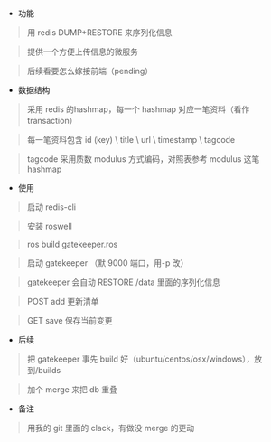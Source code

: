 * 功能

> 用 redis DUMP+RESTORE 来序列化信息

> 提供一个方便上传信息的微服务

> 后续看要怎么嫁接前端（pending）

* 数据结构

> 采用 redis 的hashmap，每一个 hashmap 对应一笔资料（看作 transaction）

> 每一笔资料包含 id (key) \ title \ url \ timestamp \ tagcode

> tagcode 采用质数 modulus 方式编码，对照表参考 modulus 这笔 hashmap

* 使用

> 启动 redis-cli

> 安装 roswell

> ros build gatekeeper.ros

> 启动 gatekeeper （默 9000 端口，用-p 改）

> gatekeeper 会自动 RESTORE /data 里面的序列化信息

> POST add 更新清单

> GET save 保存当前变更

* 后续

> 把 gatekeeper 事先 build 好（ubuntu/centos/osx/windows），放到/builds

> 加个 merge 来把 db 重叠

* 备注

> 用我的 git 里面的 clack，有做没 merge 的更动
